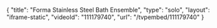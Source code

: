 {
    "title": "Forma Stainless Steel Bath Ensemble",
    "type": "solo",
    "layout": "iframe-static",
    "videoId": "111179740",
    "url": "\/tvpembed\/111179740"
}